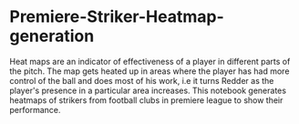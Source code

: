 # Premiere-Striker-Heatmap-generation
Heat maps are an indicator of effectiveness of a player in different parts of the pitch.  The map gets heated up in areas where the player has had more control of the ball and does most of his work, i.e it turns Redder as the player's presence in a particular area increases. This notebook generates heatmaps of strikers from football clubs in premiere league to show their performance.

